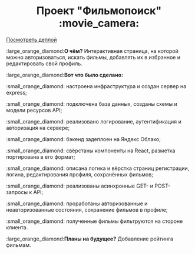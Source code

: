 <h1 align="center">Проект "Фильмопоиск" :movie_camera:</h1>
<p><a href="https://movie.verbaldi.nomoredomainsrocks.ru">Посмотреть деплой</a></p>
<p>:large_orange_diamond:<b>О чём?</b> Интерактивная страница, на которой можно авторизоваться, искать фильмы, добавлять их в избранное и редактировать свой профиль.</p>
<p>:large_orange_diamond:<b>Вот что было сделано:</b>
<p>:small_orange_diamond: настроена инфраструктура и создан сервер на express;</p>
<p>:small_orange_diamond: подключена база данных, созданы схемы и модели ресурсов API;</p>
<p>:small_orange_diamond: реализовано логирование, аутентификация и авторизация на сервере;</p>
<p>:small_orange_diamond: бэкенд задеплоен на Яндекс Облако;</p>
<p>:small_orange_diamond: свёрстаны компоненты на React, разметка портирована в его формат;</p>
<p>:small_orange_diamond: описана логика и вёрстка страниц регистрации, логина, редактирования профиля, сохранённых фильмов;</p>
<p>:small_orange_diamond: реализованы асинхронные GET- и POST-запросы к API;</p>
<p>:small_orange_diamond: проработаны авторизованные и неавторизованные состояния, сохранение фильмов в профиле;</p>
<p>:small_orange_diamond: полученные фильмы фильтруются на стороне клиента.</p>
<p>:large_orange_diamond:<b>Планы на будущее?</b> Добавление рейтинга фильмам.</p>
